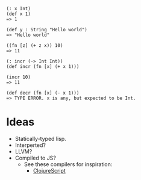 
```
(: x Int)
(def x 1)
=> 1

(def y : String "Hello world")
=> "Hello world"

((fn [z] (+ z x)) 10)
=> 11

(: incr (-> Int Int))
(def incr (fn [x] (+ x 1)))

(incr 10)
=> 11

(def decr (fn [x] (- x 1)))
=> TYPE ERROR. x is any, but expected to be Int.
```

# Ideas

- Statically-typed lisp.
- Interperted?
- LLVM?
- Compiled to JS?
  - See these compilers for inspiration:
    - [ClojureScript](https://github.com/clojure/clojurescript/blob/master/src/main/clojure/cljs/compiler.cljc)
